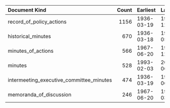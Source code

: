| Document Kind                            |   Count | Earliest   | Latest     |
|:-----------------------------------------|--------:|:-----------|:-----------|
| record_of_policy_actions                 |    1156 | 1936-03-19 | 1992-12-22 |
| historical_minutes                       |     670 | 1936-03-18 | 1967-05-23 |
| minutes_of_actions                       |     566 | 1967-06-20 | 1992-12-22 |
| minutes                                  |     528 | 1993-02-03 | 2023-06-14 |
| intermeeting_executive_committee_minutes |     474 | 1936-03-19 | 1955-06-06 |
| memoranda_of_discussion                  |     246 | 1967-06-20 | 1976-03-16 |